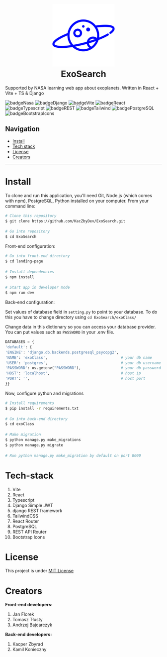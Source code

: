 <h1 align="center"><img alt="ExoSearch Logo" src="landing-page/src/assets/logo-navbar.svg" width="200" height="200"/><br />
ExoSearch
</h1>


<p>Supported by NASA learning web app about exoplanets. Written in React + Vite + TS & Django</p>

![badgeNasa](https://img.shields.io/badge/supported_by-NASA-darkblue)
![badgeDjango](https://img.shields.io/badge/v5.1.1.-Django-darkgreen)
![badgeVite](https://img.shields.io/badge/v5.4.8.-Vite-yellow)
![badgeReact](https://img.shields.io/badge/v18.-React-blue)
![badgeTypescript](https://img.shields.io/badge/v5.6.2.-TypeScript-dodgerblue)
![badgeREST](https://img.shields.io/badge/v3.15.2.-django_REST_framework-darkred)
![badgeTailwind](https://img.shields.io/badge/v3.4.13.-Tailwind_CSS-cyan)
![badgePostgreSQL](https://img.shields.io/badge/v17.-PostgreSQL-darkblue)
![badgeBootstrapIcons](https://img.shields.io/badge/v1.11.0-Bootstrap_Icons-purple)

## Navigation
- [Install](#install)
- [Tech stack](#tech-stack)
- [License](#license)
- [Creators](#creators)

---

# Install

To clone and run this application, you'll need Git, Node.js (which comes with npm), PostgreSQL, Python installed on your computer. From your command line:

```bash
# Clone this repository
$ git clone https://github.com/KacZbyDev/ExoSearch.git

# Go into repository
$ cd ExoSearch
```
Front-end configuration:
```bash
# Go into front-end directory
$ cd landing-page

# Install dependencies
$ npm install

# Start app in developer mode
$ npm run dev
```

Back-end configuration:

Set values of database field in `setting.py` to point to your database. To do this you have to change directory using `cd ExoSearch/exoClass/`

Change data in this dictionary so you can access your database provider. You can put values such as `PASSWORD` in your .env file.

```python
DATABASES = {
'default': {
'ENGINE': 'django.db.backends.postgresql_psycopg2',
'NAME': 'exoClass',                                 # your db name
'USER': 'postgres',                                 # your db username
'PASSWORD': os.getenv("PASSWORD"),                  # your db password
'HOST': 'localhost',                                # host ip
'PORT': '',                                         # host port
}}
```

Now, configure python and migrations

```bash
# Install requirements
$ pip install -r requirements.txt 

# Go into back-end directory
$ cd exoClass

# Make migration
$ python manage.py make_migrations
$ python manage.py migrate

# Run python manage.py make_migration by default on port 8000
```
# Tech-stack
1. Vite
2. React
3. Typescript
4. Django Simple JWT
5. django REST framework
6. TailwindCSS
7. React Router
8. PostgreSQL
9. REST API Router
10. Bootstrap Icons

# License
This project is under [MIT License](./LICENSE)

# Creators

**Front-end developers:**

1. Jan Florek
2. Tomasz Tłusty
3. Andrzej Bajcarczyk

**Back-end developers:**
1. Kacper Zbyrad
2. Kamil Konieczny

